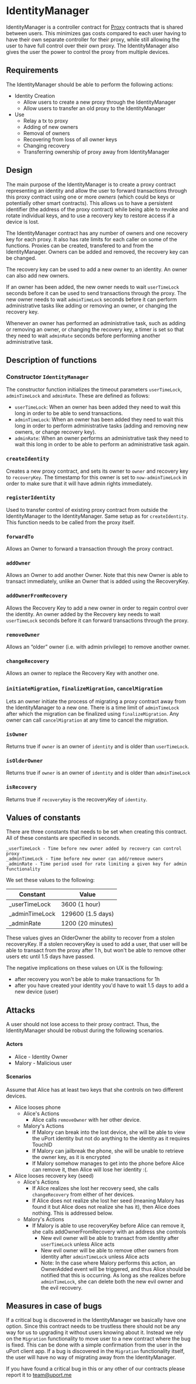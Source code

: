 # IdentityManager
IdentityManager is a controller contract for [Proxy](./proxy.md) contracts that is shared between users. This minimizes gas costs compared to each user having to have their own separate controller for their proxy, while still allowing the user to have full control over their own proxy. The IdentityManager also gives the user the power to control the proxy from multiple devices.

## Requirements
The IdentityManager should be able to perform the following actions:
* Identity Creation
    - Allow users to create a new proxy through the IdentityManager
    - Allow users to transfer an old proxy to the IdentityManager
* Use
    - Relay a tx to proxy
    - Adding of new owners
    - Removal of owners
    - Recovering from loss of all owner keys
    - Changing recovery
    - Transferring ownership of proxy away from IdentityManager

## Design

The main purpose of the IdentityManager is to create a proxy contract representing an identity and allow the user to forward transactions through this proxy contract using one or more *owners* (which could be keys or potentially other smart contracts). This allows us to have a persistent identifier (the address of the proxy contract) while being able to revoke and rotate individual keys, and to use a recovery key to restore access if a device is lost.

The IdentityManager contract has any number of owners and one recovery key for each proxy. It also has rate limits for each caller on some of the functions. Proxies can be created, transfered to and from the IdentityManager. Owners can be added and removed, the recovery key can be changed.

The recovery key can be used to add a new owner to an identity. An owner can also add new owners.

If an owner has been added, the new owner needs to wait `userTimeLock` seconds before it can be used to send transactions through the proxy. The new owner needs to wait `adminTimeLock` seconds before it can perform administrative tasks like adding or removing an owner, or changing the recovery key.

Whenever an owner has performed an administrative task, such as adding or removing an owner, or changing the recovery key, a timer is set so that they need to wait `adminRate` seconds before performing another administrative task.

## Description of functions

### Constructor `IdentityManager`

The constructor function initializes the timeout parameters `userTimeLock`, `adminTimeLock` and `adminRate`. These are defined as follows:

* `userTimeLock`: When an owner has been added they need to wait this long in order to be able to send transactions.
* `adminTimeLock`: When an owner has been added they need to wait this long in order to perform administrative tasks (adding and removing new owners, or change recovery key).
* `adminRate`: When an owner performs an administrative task they need to wait this long in order to be able to perform an administrative task again.

### `createIdentity`

Creates a new proxy contract, and sets its owner to `owner` and recovery key to `recoveryKey`. The timestamp for this owner is set to `now-adminTimeLock` in order to make sure that it will have admin rights immediately.

### `registerIdentity`

Used to transfer control of existing proxy contract from outside the IdentityManager to the IdentityManager. Same setup as for `createIdentity`. This function needs to be called from the proxy itself.

### `forwardTo`

Allows an Owner to forward a transaction through the proxy contract.

### `addOwner`

Allows an Owner to add another Owner. Note that this new Owner is able to transact immediately, unlike an Owner that is added using the RecoveryKey.

### `addOwnerFromRecovery`

Allows the Recovery Key to add a new owner in order to regain control over the identity. An owner added by the Recovery key needs to wait `userTimeLock` seconds before it can forward transactions through the proxy.

### `removeOwner`

Allows an “older” owner (i.e. with admin privilege) to remove another owner. 

### `changeRecovery`

Allows an owner to replace the Recovery Key with another one.

### `initiateMigration`, `finalizeMigration`, `cancelMigration`

Lets an owner initiate the process of migrating a proxy contract away from the IdentityManager to a new one. There is a time limit of `adminTimeLock` after which the migration can be finalized using `finalizeMigration`. Any owner can call `cancelMigration` at any time to cancel the migration.

### `isOwner`

Returns true if `owner` is an owner of `identity` and is older than `userTimeLock`.

### `isOlderOwner`

Returns true if `owner` is an owner of `identity` and is older than `adminTimeLock`

### `isRecovery`

Returns true if `recoveryKey` is the recoveryKey of `identity`.

## Values of constants
There are three constants that needs to be set when creating this contract. All of these constants are specified in seconds.
```
_userTimeLock - Time before new owner added by recovery can control proxy
_adminTimeLock - Time before new owner can add/remove owners
_adminRate - Time period used for rate limiting a given key for admin functionality
```

We set these values to the following:

|Constant|Value|
| --|--|
|_userTimeLock|3600 (1 hour)|
|_adminTimeLock|129600 (1.5 days)|
|_adminRate|1200 (20 minutes)|

These values gives an OlderOwner the ability to recover from a stolen recoveryKey. If a stolen recoveryKey is used to add a user, that user will be able to transact from the proxy after 1 h, but won't be able to remove other users etc until 1.5 days have passed.

The negative implications on these values on UX is the following:
* after recovery you won't be able to make transactions for 1h
* after you have created your identity you'd have to wait 1.5 days to add a new device (user)

## Attacks
A user should not lose access to their proxy contract. Thus, the IdentityManager should be robust during the following scenarios.

#### Actors

* Alice - Identity Owner
* Malory - Malicious user

#### Scenarios
Assume that Alice has at least two keys that she controls on two different devices.

* Alice looses phone
    * Alice's Actions
        * Alice calls `removeOwner` with her other device.
    * Malory's Actions
        * If Malory can break into the lost device, she will be able to view the uPort identity but not do anything to the identity as it requires TouchID
        * If Malory can jailbreak the phone, she will be unable to retrieve the owner key, as it is encrypted
        * If Malory somehow manages to get into the phone before Alice can remove it, then Alice will lose her identity :(.
* Alice looses recovery key (seed)
    * Alice's Actions
        * If Alice realizes she lost her recovery seed, she calls `changeRecovery` from either of her devices.
        * If Alice does not realize she lost her seed (meaning Malory has found it but Alice does not realize she has it), then Alice does nothing. This is addressed below.
    * Malory's Actions
        * If Malory is able to use recoveryKey before Alice can remove it, she calls addOwnerFromRecovery with an address she controls
            * New evil owner will be able to transact from identity after `userTimeLock` unless Alice acts
            * New evil owner will be able to remove other owners from identity after `adminTimeLock` unless Alice acts
            * Note: In the case where Malory performs this action, an OwnerAdded event will be triggered, and thus Alice should be notified that this is occurring. As long as she realizes before `adminTimeLock`, she can delete both the new evil owner and the evil recovery.

## Measures in case of bugs
If a critical bug is discovered in the IdentityManager we basically have one option. Since this contract needs to be trustless there should not be any way for us to upgrading it without users knowing about it. Instead we rely on the `Migration` functionality to move user to a new contract where the bug is fixed. This can be done with a simple confirmation from the user in the uPort client app. If a bug is discovered in the `Migration` functionality itself, the user will have no way of migrating away from the IdentityManager.

If you have found a critical bug in this or any other of our contracts please report it to team@uport.me
